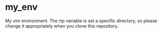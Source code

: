 # my_env

My vim environment.
The rtp variable is set a specific directory, so please change it 
appropriately when you clone this repository.
